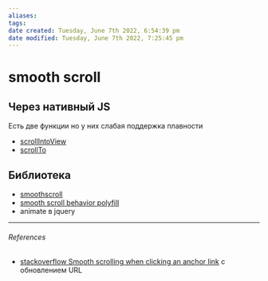 ```yaml
---
aliases: 
tags: 
date created: Tuesday, June 7th 2022, 6:54:39 pm
date modified: Tuesday, June 7th 2022, 7:25:45 pm
---
```


# smooth scroll

## Через нативный JS

 Есть две функции но у них слабая поддержка плавности

- [scrollIntoView](https://caniuse.com/?search=scrollIntoView)
- [scrollTo](https://caniuse.com/?search=scrollTo)

## Библиотека

- [smoothscroll](https://github.com/iamdustan/smoothscroll) 
- [smooth scroll behavior polyfill](http://iamdustan.com/smoothscroll/)
- animate в jquery

---

###### References

- [stackoverflow Smooth scrolling when clicking an anchor link](https://stackoverflow.com/questions/7717527/smooth-scrolling-when-clicking-an-anchor-link) с обновлением URL
